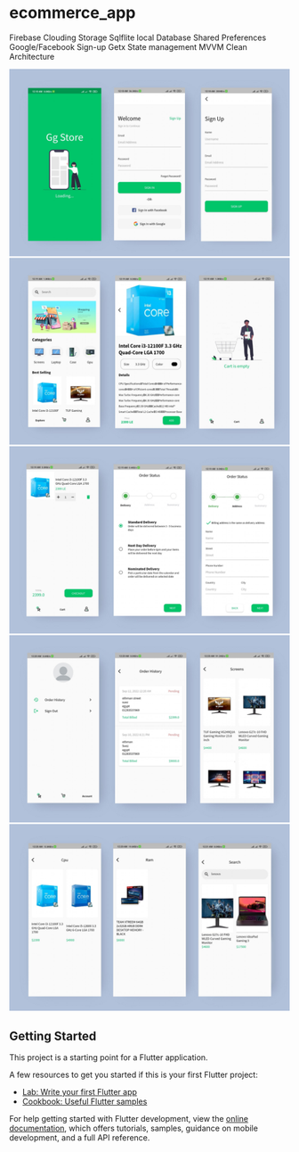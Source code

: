 # ecommerce_app

Firebase Clouding Storage 
Sqlflite local Database
Shared Preferences
Google/Facebook Sign-up
Getx State management
MVVM Clean Architecture

![Screenshot](1.jpg)
![Screenshot](2.jpg)
![Screenshot](3.jpg)
![Screenshot](4.jpg)
![Screenshot](5.jpg)



## Getting Started

This project is a starting point for a Flutter application.

A few resources to get you started if this is your first Flutter project:

- [Lab: Write your first Flutter app](https://docs.flutter.dev/get-started/codelab)
- [Cookbook: Useful Flutter samples](https://docs.flutter.dev/cookbook)

For help getting started with Flutter development, view the
[online documentation](https://docs.flutter.dev/), which offers tutorials,
samples, guidance on mobile development, and a full API reference.
